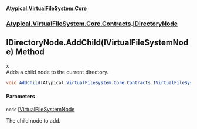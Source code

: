 #### [Atypical.VirtualFileSystem.Core](VirtualFileSystem.md 'VirtualFileSystem')
### [Atypical.VirtualFileSystem.Core.Contracts](VirtualFileSystem.md#Atypical.VirtualFileSystem.Core.Contracts 'Atypical.VirtualFileSystem.Core.Contracts').[IDirectoryNode](IDirectoryNode.md 'Atypical.VirtualFileSystem.Core.Contracts.IDirectoryNode')

## IDirectoryNode.AddChild(IVirtualFileSystemNode) Method

x  
                Adds a child node to the current directory.

```csharp
void AddChild(Atypical.VirtualFileSystem.Core.Contracts.IVirtualFileSystemNode node);
```
#### Parameters

<a name='Atypical.VirtualFileSystem.Core.Contracts.IDirectoryNode.AddChild(Atypical.VirtualFileSystem.Core.Contracts.IVirtualFileSystemNode).node'></a>

`node` [IVirtualFileSystemNode](IVirtualFileSystemNode.md 'Atypical.VirtualFileSystem.Core.Contracts.IVirtualFileSystemNode')

The child node to add.